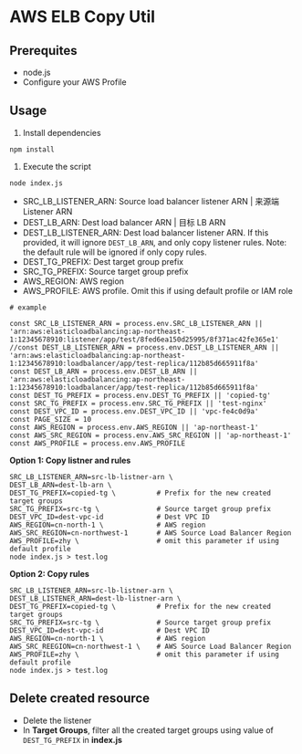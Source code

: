 # AWS ELB Copy Util

## Prerequites

* node.js
* Configure your AWS Profile

## Usage

1. Install dependencies
```
npm install
```

1. Execute the script
```
node index.js

```

* SRC_LB_LISTENER_ARN: Source load balancer listener ARN | 来源端 Listener ARN
* DEST_LB_ARN: Dest load balancer ARN | 目标 LB ARN
* DEST_LB_LISTENER_ARN: Dest load balancer listener ARN. If this provided, it will ignore `DEST_LB_ARN`, and only copy listener rules. Note: the default rule will be ignored if only copy rules.
* DEST_TG_PREFIX: Dest target group prefix
* SRC_TG_PREFIX: Source target group prefix
* AWS_REGION: AWS region
* AWS_PROFILE: AWS profile. Omit this if using default profile or IAM role

```
# example

const SRC_LB_LISTENER_ARN = process.env.SRC_LB_LISTENER_ARN || 'arn:aws:elasticloadbalancing:ap-northeast-1:12345678910:listener/app/test/8fed6ea150d25995/8f371ac42fe365e1'
//const DEST_LB_LISTENER_ARN = process.env.DEST_LB_LISTENER_ARN || 'arn:aws:elasticloadbalancing:ap-northeast-1:12345678910:loadbalancer/app/test-replica/112b85d665911f8a'
const DEST_LB_ARN = process.env.DEST_LB_ARN || 'arn:aws:elasticloadbalancing:ap-northeast-1:12345678910:loadbalancer/app/test-replica/112b85d665911f8a'
const DEST_TG_PREFIX = process.env.DEST_TG_PREFIX || 'copied-tg'
const SRC_TG_PREFIX = process.env.SRC_TG_PREFIX || 'test-nginx'
const DEST_VPC_ID = process.env.DEST_VPC_ID || 'vpc-fe4c0d9a'
const PAGE_SIZE = 10
const AWS_REGION = process.env.AWS_REGION || 'ap-northeast-1'
const AWS_SRC_REGION = process.env.AWS_SRC_REGION || 'ap-northeast-1'
const AWS_PROFILE = process.env.AWS_PROFILE

```


  **Option 1: Copy listner and rules**
  ```
  SRC_LB_LISTENER_ARN=src-lb-listner-arn \
  DEST_LB_ARN=dest-lb-arn \  
  DEST_TG_PREFIX=copied-tg \          # Prefix for the new created target groups
  SRC_TG_PREFIX=src-tg \              # Source target group prefix
  DEST_VPC_ID=dest-vpc-id             # Dest VPC ID
  AWS_REGION=cn-north-1 \             # AWS region
  AWS_SRC_REGION=cn-northwest-1       # AWS Source Load Balancer Region
  AWS_PROFILE=zhy \                   # omit this parameter if using default profile
  node index.js > test.log
  ```

  **Option 2: Copy rules**
  ```
  SRC_LB_LISTENER_ARN=src-lb-listner-arn \
  DEST_LB_LISTENER_ARN=dest-lb-listner-arn \
  DEST_TG_PREFIX=copied-tg \          # Prefix for the new created target groups
  SRC_TG_PREFIX=src-tg \              # Source target group prefix
  DEST_VPC_ID=dest-vpc-id             # Dest VPC ID
  AWS_REGION=cn-north-1 \             # AWS region
  AWS_SRC_REEGION=cn-northwest-1 \    # AWS Source Load Balancer Region
  AWS_PROFILE=zhy \                   # omit this parameter if using default profile
  node index.js > test.log
  ```

## Delete created resource

* Delete the listener
* In **Target Groups**, filter all the created target groups using value of `DEST_TG_PREFIX` in **index.js**